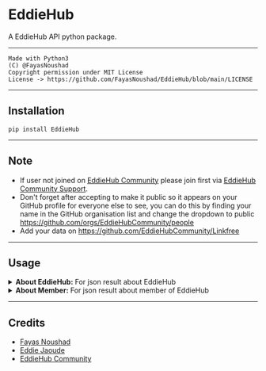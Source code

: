 # EddieHub

A EddieHub API python package.

---

```
Made with Python3
(C) @FayasNoushad
Copyright permission under MIT License
License -> https://github.com/FayasNoushad/EddieHub/blob/main/LICENSE
```

---

## Installation

```
pip install EddieHub
```

---

## Note

- If user not joined on [EddieHub Community](https://github.com/EddieHubCommunity) please join first via [EddieHub Community Support](https://github.com/EddieHubCommunity/support).
- Don't forget after accepting to make it public so it appears on your GitHub profile for everyone else to see, you can do this by finding your name in the GitHub organisation list and change the dropdown to public https://github.com/orgs/EddieHubCommunity/people
- Add your data on https://github.com/EddieHubCommunity/Linkfree

---

## Usage

<details>
  <summary><b>About EddieHub:</b> For json result about EddieHub</summary>
<br/>

```python
import eddiehub

print(eddiehub.eddiehub())
```

</details>

<details>
  <summary><b>About Member:</b> For json result about member of EddieHub</summary>
<br/>

```python
import eddiehub

print(eddiehub.member("FayasNoushad"))
```

</details>

---

## Credits

- [Fayas Noushad](https://github.com/FayasNoushad)
- [Eddie Jaoude](https://github.com/eddiejaoude)
- [EddieHub Community](https://github.com/EddieHubCommunity)
